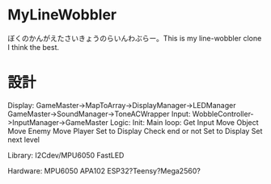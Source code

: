 # MyLineWobbler
ぼくのかんがえたさいきょうのらいんわぶらー。This is my line-wobbler clone I think the best.

# 設計

Display:
  GameMaster->MapToArray->DisplayManager->LEDManager
  GameMaster->SoundManager->ToneACWrapper
Input:
  WobbleController->InputManager->GameMaster
Logic:
  Init:
  Main loop:
    Get Input
    Move Object
    Move Enemy
    Move Player
    Set to Display
    Check end or not
      Set to Display
      Set next level
      
Library:
  I2Cdev/MPU6050
  FastLED
  
Hardware:
  MPU6050
  APA102
  ESP32?Teensy?Mega2560?
